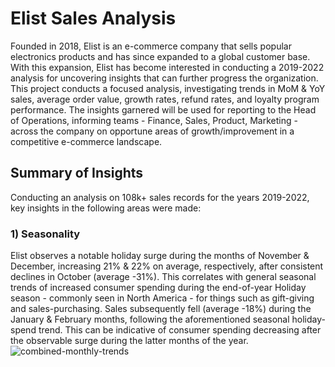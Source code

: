# Elist Sales Analysis
Founded in 2018, Elist is an e-commerce company that sells popular electronics products and has since expanded to a global customer base. With this expansion, Elist has become interested in conducting a 2019-2022 analysis for uncovering insights that can further progress the organization. This project conducts a focused analysis, investigating trends in MoM & YoY sales, average order value, growth rates, refund rates, and loyalty program performance. The insights garnered will be used for reporting to the Head of Operations, informing teams - Finance, Sales, Product, Marketing - across the company on opportune areas of growth/improvement in a competitive e-commerce landscape.

## Summary of Insights
Conducting an analysis on 108k+ sales records for the years 2019-2022, key insights in the following areas were made:
### 1) Seasonality
Elist observes a notable holiday surge during the months of November & December, increasing 21% & 22% on average, respectively, after consistent declines in October (average -31%). This correlates with general seasonal trends of increased consumer spending during the end-of-year Holiday season - commonly seen in North America - for things such as gift-giving and sales-purchasing. Sales subsequently fell (average -18%) during the January & February months, following the aforementioned seasonal holiday-spend trend. This can be indicative of consumer spending decreasing after the observable surge during the latter months of the year. 
![combined-monthly-trends](https://github.com/user-attachments/assets/00216ca1-b10a-43a0-8fbb-a2f263361cac)


